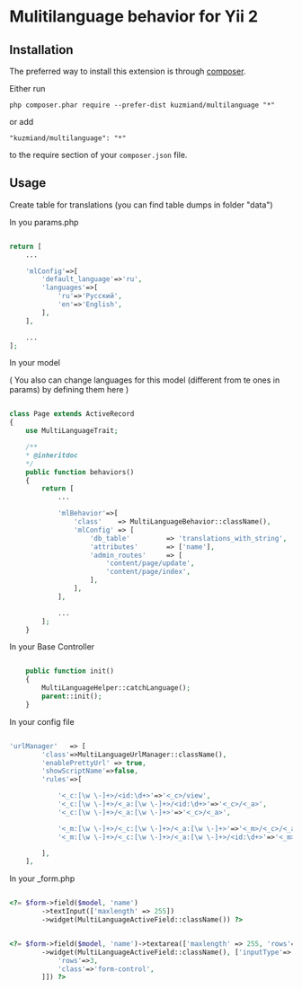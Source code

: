 Mulitilanguage behavior for Yii 2
=====

Installation
------------

The preferred way to install this extension is through [composer](http://getcomposer.org/download/).

Either run

```
php composer.phar require --prefer-dist kuzmiand/multilanguage "*"
```

or add

```
"kuzmiand/multilanguage": "*"
```

to the require section of your `composer.json` file.

Usage
-----

Create table for translations (you can find table dumps in folder "data")

In you params.php

```php

return [
	...

	'mlConfig'=>[
		'default_language'=>'ru',
		'languages'=>[
			'ru'=>'Русский',
			'en'=>'English',
		],
	],

	...
];

```

In your model

( You also can change languages for this model (different from te ones in params) by defining them here )

```php

class Page extends ActiveRecord
{
	use MultiLanguageTrait;

	/**
	* @inheritdoc
	*/
	public function behaviors()
	{
		return [
			...

			'mlBehavior'=>[
				'class'    => MultiLanguageBehavior::className(),
				'mlConfig' => [
					'db_table'         => 'translations_with_string',
					'attributes'       => ['name'],
					'admin_routes'     => [
						'content/page/update',
						'content/page/index',
					],
				],
			],

			...
		];
	}


```

In your Base Controller

```php

	public function init()
	{
		MultiLanguageHelper::catchLanguage();
		parent::init();
	}

```

In your config file

```php

'urlManager'   => [
		'class'=>MultiLanguageUrlManager::className(),
		'enablePrettyUrl' => true,
		'showScriptName'=>false,
		'rules'=>[

			'<_c:[\w \-]+>/<id:\d+>'=>'<_c>/view',
			'<_c:[\w \-]+>/<_a:[\w \-]+>/<id:\d+>'=>'<_c>/<_a>',
			'<_c:[\w \-]+>/<_a:[\w \-]+>'=>'<_c>/<_a>',

			'<_m:[\w \-]+>/<_c:[\w \-]+>/<_a:[\w \-]+>'=>'<_m>/<_c>/<_a>',
			'<_m:[\w \-]+>/<_c:[\w \-]+>/<_a:[\w \-]+>/<id:\d+>'=>'<_m>/<_c>/<_a>',

		],
	],

```


In your _form.php

```php

<?= $form->field($model, 'name')
		->textInput(['maxlength' => 255])
		->widget(MultiLanguageActiveField::className()) ?>


<?= $form->field($model, 'name')->textarea(['maxlength' => 255, 'rows'=>3])
		->widget(MultiLanguageActiveField::className(), ['inputType'=>'textArea', 'inputOptions'=>[
			'rows'=>3,
			'class'=>'form-control',
		]]) ?>

```

